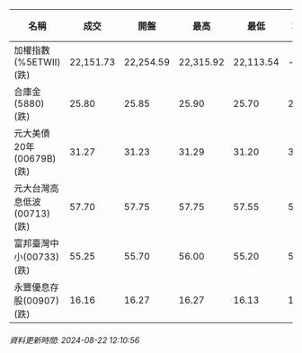 | 名稱 | 成交 | 開盤 | 最高 | 最低 | 均價 | 成交金額(億) | 昨收 | 漲跌幅 | 漲跌 | 總量 | 昨量 | 振幅 |
| -------- | -------- | -------- | -------- |-------- | -------- | -------- |-------- |-------- |-------- | -------- | -------- |-------- |
|加權指數(%5ETWII) (跌)|22,151.73|22,254.59|22,315.92|22,113.54|-|2,066.71|22,237.89|0.39%|86.16|4,817,007|0|0.91%|
|合庫金(5880) (跌)|25.80|25.85|25.90|25.70|25.77|0.791|25.85|0.19%|0.05|3,069|7,357|0.77%|
|元大美債20年(00679B) (跌)|31.27|31.23|31.29|31.20|31.25|9.98|31.28|0.03%|0.01|31,936|124,745|0.29%|
|元大台灣高息低波(00713) (跌)|57.70|57.75|57.75|57.55|57.63|2.46|57.75|0.09%|0.05|4,264|8,718|0.35%|
|富邦臺灣中小(00733) (跌)|55.25|55.70|56.00|55.20|55.44|0.309|55.55|0.54%|0.30|558|659|1.44%|
|永豐優息存股(00907) (跌)|16.16|16.27|16.27|16.13|16.17|2.02|16.22|0.37%|0.06|12,488|10,119|0.86%|
###### 資料更新時間: 2024-08-22 12:10:56